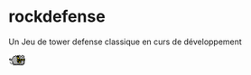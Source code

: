# rockdefense

Un Jeu de tower defense classique en curs de développement

![Image Sprite](/textures/sprites/ennemies/ennemy_fast.png "Fast")